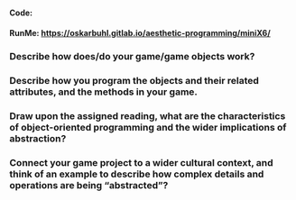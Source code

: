 #### Code:    
#### RunMe:  https://oskarbuhl.gitlab.io/aesthetic-programming/miniX6/

### Describe how does/do your game/game objects work?

### Describe how you program the objects and their related attributes, and the methods in your game.

### Draw upon the assigned reading, what are the characteristics of object-oriented programming and the wider implications of abstraction?

### Connect your game project to a wider cultural context, and think of an example to describe how complex details and operations are being “abstracted”?
